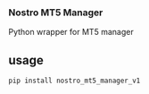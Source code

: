 ### Nostro MT5 Manager

Python wrapper for MT5 manager

## usage

```bash
pip install nostro_mt5_manager_v1
```
